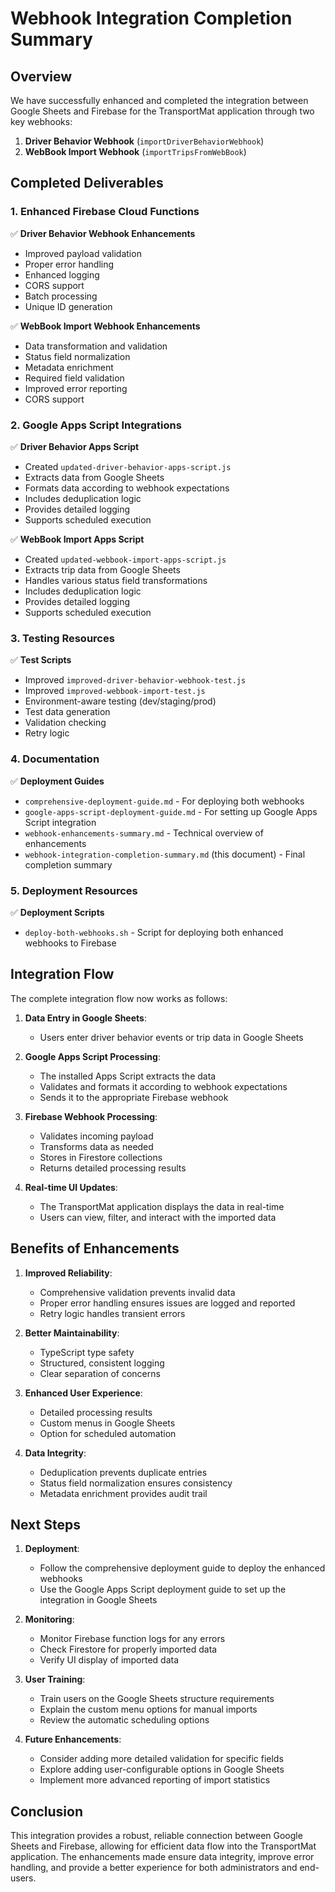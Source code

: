 # Webhook Integration Completion Summary

## Overview

We have successfully enhanced and completed the integration between Google Sheets and Firebase for the TransportMat application through two key webhooks:

1. **Driver Behavior Webhook** (`importDriverBehaviorWebhook`)
2. **WebBook Import Webhook** (`importTripsFromWebBook`)

## Completed Deliverables

### 1. Enhanced Firebase Cloud Functions

✅ **Driver Behavior Webhook Enhancements**
- Improved payload validation
- Proper error handling
- Enhanced logging
- CORS support
- Batch processing
- Unique ID generation

✅ **WebBook Import Webhook Enhancements**
- Data transformation and validation
- Status field normalization
- Metadata enrichment
- Required field validation
- Improved error reporting
- CORS support

### 2. Google Apps Script Integrations

✅ **Driver Behavior Apps Script**
- Created `updated-driver-behavior-apps-script.js`
- Extracts data from Google Sheets
- Formats data according to webhook expectations
- Includes deduplication logic
- Provides detailed logging
- Supports scheduled execution

✅ **WebBook Import Apps Script**
- Created `updated-webbook-import-apps-script.js`
- Extracts trip data from Google Sheets
- Handles various status field transformations
- Includes deduplication logic
- Provides detailed logging
- Supports scheduled execution

### 3. Testing Resources

✅ **Test Scripts**
- Improved `improved-driver-behavior-webhook-test.js`
- Improved `improved-webbook-import-test.js`
- Environment-aware testing (dev/staging/prod)
- Test data generation
- Validation checking
- Retry logic

### 4. Documentation

✅ **Deployment Guides**
- `comprehensive-deployment-guide.md` - For deploying both webhooks
- `google-apps-script-deployment-guide.md` - For setting up Google Apps Script integration
- `webhook-enhancements-summary.md` - Technical overview of enhancements
- `webhook-integration-completion-summary.md` (this document) - Final completion summary

### 5. Deployment Resources

✅ **Deployment Scripts**
- `deploy-both-webhooks.sh` - Script for deploying both enhanced webhooks to Firebase

## Integration Flow

The complete integration flow now works as follows:

1. **Data Entry in Google Sheets**:
   - Users enter driver behavior events or trip data in Google Sheets

2. **Google Apps Script Processing**:
   - The installed Apps Script extracts the data
   - Validates and formats it according to webhook expectations
   - Sends it to the appropriate Firebase webhook

3. **Firebase Webhook Processing**:
   - Validates incoming payload
   - Transforms data as needed
   - Stores in Firestore collections
   - Returns detailed processing results

4. **Real-time UI Updates**:
   - The TransportMat application displays the data in real-time
   - Users can view, filter, and interact with the imported data

## Benefits of Enhancements

1. **Improved Reliability**:
   - Comprehensive validation prevents invalid data
   - Proper error handling ensures issues are logged and reported
   - Retry logic handles transient errors

2. **Better Maintainability**:
   - TypeScript type safety
   - Structured, consistent logging
   - Clear separation of concerns

3. **Enhanced User Experience**:
   - Detailed processing results
   - Custom menus in Google Sheets
   - Option for scheduled automation

4. **Data Integrity**:
   - Deduplication prevents duplicate entries
   - Status field normalization ensures consistency
   - Metadata enrichment provides audit trail

## Next Steps

1. **Deployment**:
   - Follow the comprehensive deployment guide to deploy the enhanced webhooks
   - Use the Google Apps Script deployment guide to set up the integration in Google Sheets

2. **Monitoring**:
   - Monitor Firebase function logs for any errors
   - Check Firestore for properly imported data
   - Verify UI display of imported data

3. **User Training**:
   - Train users on the Google Sheets structure requirements
   - Explain the custom menu options for manual imports
   - Review the automatic scheduling options

4. **Future Enhancements**:
   - Consider adding more detailed validation for specific fields
   - Explore adding user-configurable options in Google Sheets
   - Implement more advanced reporting of import statistics

## Conclusion

This integration provides a robust, reliable connection between Google Sheets and Firebase, allowing for efficient data flow into the TransportMat application. The enhancements made ensure data integrity, improve error handling, and provide a better experience for both administrators and end-users.